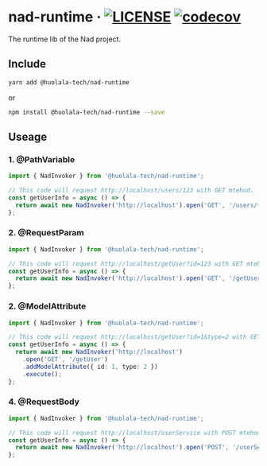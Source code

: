 # nad-runtime · [![LICENSE](https://img.shields.io/npm/l/@huolala-tech/nad-runtime)](../../LICENSE.txt) [![codecov](https://codecov.io/gh/HuolalaTech/nad/branch/main/graph/badge.svg?token=3YnCtwfAzL&flag=nad-runtime)](https://app.codecov.io/gh/HuolalaTech/nad/tree/main/nad-runtime)

The runtime lib of the Nad project.

## Include

```bash
yarn add @huolala-tech/nad-runtime
```

or

```bash
npm install @huolala-tech/nad-runtime --save
```

## Useage

### 1. @PathVariable

```typescript
import { NadInvoker } from '@huolala-tech/nad-runtime';

// This code will request http://localhost/users/123 with GET mtehod.
const getUserInfo = async () => {
  return await new NadInvoker('http://localhost').open('GET', '/users/{id}').addPathVariable('id', 123).execute();
};
```

### 2. @RequestParam

```typescript
import { NadInvoker } from '@huolala-tech/nad-runtime';

// This code will request http://localhost/getUser?id=123 with GET mtehod.
const getUserInfo = async () => {
  return await new NadInvoker('http://localhost').open('GET', '/getUser').addRequestParam('id', id).execute();
};
```

### 2. @ModelAttribute

```typescript
import { NadInvoker } from '@huolala-tech/nad-runtime';

// This code will request http://localhost/getUser?id=1&type=2 with GET mtehod.
const getUserInfo = async () => {
  return await new NadInvoker('http://localhost')
    .open('GET', '/getUser')
    .addModelAttribute({ id: 1, type: 2 })
    .execute();
};
```

### 4. @RequestBody

```typescript
import { NadInvoker } from '@huolala-tech/nad-runtime';

// This code will request http://localhost/userService with POST mtehod and send payload {"id":123}.
const getUserInfo = async () => {
  return await new NadInvoker('http://localhost').open('POST', '/userService').addRequestBody({ id: 123 }).execute();
};
```
